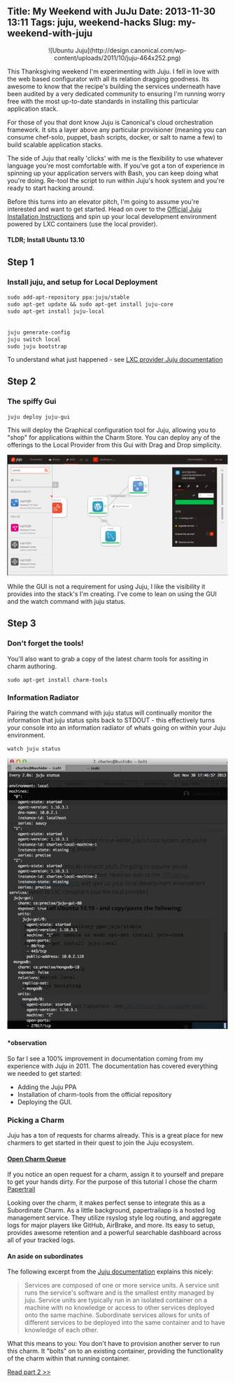 Title: My Weekend with JuJu
Date: 2013-11-30 13:11
Tags: juju, weekend-hacks
Slug: my-weekend-with-juju
---
<center>![Ubuntu Juju](http://design.canonical.com/wp-content/uploads/2011/10/juju-464x252.png)</center>

This Thanksgiving weekend I'm experimenting with Juju. I fell in love with the web based configurator with all its relation dragging goodness. Its awesome to know that the recipe's building the services underneath have been audited by a very dedicated community to ensuring I'm running worry free with the most up-to-date standards in installing this particular application stack.



For those of you that dont know Juju is Canonical's cloud orchestration framework. It sits a layer above any particular provisioner (meaning you can consume chef-solo, puppet, bash scripts, docker, or salt to name a few) to build scalable application stacks.

The side of Juju that really 'clicks' with me is the flexibility to use whatever language you're most comfortable with. If you've got a ton of experience in spinning up your application servers with Bash, you can keep doing what you're doing. Re-tool the script to run within Juju's hook system and you're ready to start hacking around.

Before this turns into an elevator pitch, I'm going to assume you're interested and want to get started. Head on over to the [Official Juju Installation Instructions](https://juju.ubuntu.com/docs/getting-started.html) and spin up your local development environment powered by LXC containers (use the local provider).  

#### TLDR; Install Ubuntu 13.10 

## Step 1
### Install juju, and setup for Local Deployment

    sudo add-apt-repository ppa:juju/stable
    sudo apt-get update && sudo apt-get install juju-core
    sudo apt-get install juju-local
    

    juju generate-config
    juju switch local
    sudo juju bootstrap


To understand what just happened - see [LXC provider Juju documentation](https://juju.ubuntu.com/docs/config-local.html)



## Step 2
### The spiffy Gui

	juju deploy juju-gui

This will deploy the Graphical configuration tool for Juju, allowing you to "shop" for applications within the Charm Store. You can deploy any of the offerings to the Local Provider from this Gui with Drag and Drop simplicity. 

![](/content/images/2013/Nov/Screenshot_2013_11_30_13_20_44.png)


While the GUI is not a requirement for using Juju, I like the visibility it provides into the stack's I'm creating. I've come to lean on using the GUI and the watch command with juju status.

## Step 3
### Don't forget the tools!
You'll also want to grab a copy of the latest charm tools for assiting in charm authoring. 

	sudo apt-get install charm-tools
    
 


### Information Radiator 

Pairing the watch command with juju status will continually monitor the information that juju status spits back to STDOUT - this effectively turns your console into an information radiator of whats going on within your Juju environment. 


	watch juju status
        
![](/content/images/2013/Nov/Screenshot_2013_11_30_17_46_58.png)




#### *observation
So far I see a 100% improvement in documentation coming from my experience with Juju in 2011. The documentation has covered everything we needed to get started: 

- Adding the Juju PPA
- Installation of charm-tools from the official repository
- Deploying the GUI.

### Picking a Charm
 

Juju has a ton of requests for charms already. This is a great place for new charmers to get started in their quest to join the Juju ecosystem. 

#### [Open Charm Queue](https://bugs.launchpad.net/charms/+bugs?field.searchtext=&orderby=-importance&field.status%3Alist=NEW&field.status%3Alist=CONFIRMED&field.status%3Alist=TRIAGED&field.status%3Alist=INCOMPLETE_WITH_RESPONSE&field.status%3Alist=INCOMPLETE_WITHOUT_RESPONSE&assignee_option=any&field.assignee=&field.bug_reporter=&field.bug_commenter=&field.subscriber=&field.structural_subscriber=&field.component-empty-marker=1&field.tag=&field.tags_combinator=ANY&field.status_upstream-empty-marker=1&field.has_cve.used=&field.omit_dupes.used=&field.omit_dupes=on&field.affects_me.used=&field.has_no_package.used=&field.has_patch.used=&field.has_branches.used=&field.has_branches=on&field.has_no_branches.used=&field.has_no_branches=on&field.has_blueprints.used=&field.has_blueprints=on&field.has_no_blueprints.used=&field.has_no_blueprints=on&search=Search)

If you notice an open request for a charm, assign it to yourself and prepare to get your hands dirty. For the purpose of this tutorial I chose the charm [Papertrail](https://bugs.launchpad.net/charms/+bug/1023665)

Looking over the charm, it makes perfect sense to integrate this as a Subordinate Charm. As a little background, papertrailapp is a hosted log management service. They utilize rsyslog style log routing, and aggregate logs for major players like GitHub, AirBrake, and more. Its easy to setup, provides awesome retention and a powerful searchable dashboard across all of your tracked logs. 

#### An aside on subordinates

The following excerpt from the [Juju documentation](https://juju.ubuntu.com/docs/authors-subordinate-services.html) explains this nicely:

>Services are composed of one or more service units. A service unit runs the service's software and is the smallest entity managed by juju. Service units are typically run in an isolated container on a machine with no knowledge or access to other services deployed onto the same machine. Subordinate services allows for units of different services to be deployed into the same container and to have knowledge of each other.

What this means to you: You don't have to provision another server to run this charm. It "bolts" on to an existing container, providing the functionality of the charm within that running container.

[Read part 2 >> ](/writing-the-papertrail-charm/)




